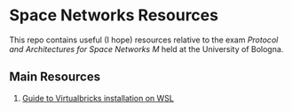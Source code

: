 # Space Networks Resources
This repo contains useful (I hope) resources relative to the exam *Protocol and Architectures for Space Networks M* held at the University of Bologna.

## Main Resources
1. [Guide to Virtualbricks installation on WSL](virtualbricks_wsl.md)
